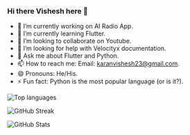 ### Hi there Vishesh here 👋


- 🔭 I’m currently working on AI Radio App.
- 🌱 I’m currently learning Flutter.
- 👯 I’m looking to collaborate on Youtube.
- 🤔 I’m looking for help with Velocityx documentation.
- 💬 Ask me about Flutter and Python.
- 📫 How to reach me: Email: karanvishesh23@gmail.com.
- 😄 Pronouns: He/His.
- ⚡ Fun fact: Python is the most popular language (or is it?).

![Top languages](https://github-readme-stats.vercel.app/api/top-langs/?username=karanvishesh&layout=compact&theme=tokyonight)

![GitHub Streak](https://github-readme-streak-stats.herokuapp.com/?user=karanvishesh&theme=tokyonight)

![GitHub Stats](https://github-readme-stats.vercel.app/api?username=karanvishesh&show_icons=true&layout=compact&theme=tokyonight)
